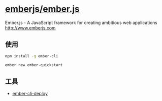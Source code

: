 # [emberjs/ember.js](https://github.com/emberjs/ember.js)

Ember.js - A JavaScript framework for creating ambitious web applications http://www.emberjs.com

## 使用

```sh
npm install -g ember-cli

ember new ember-quickstart
```


## 工具

* [ember-cli-deploy](http://ember-cli-deploy.com/)
